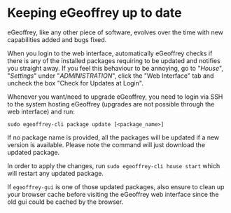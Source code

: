 # Keeping eGeoffrey up to date

eGeoffrey, like any other piece of software, evolves over the time with new capabilities added and bugs fixed.

When you login to the web interface, automatically eGeoffrey checks if there is any of the installed packages requiring to be updated and notifies you straight away. If you feel this behaviour to be annoying, go to "*House*", "*Settings*" under "*ADMINISTRATION*", click the "Web Interface" tab and uncheck the box "Check for Updates at Login".

Whenever you want/need to upgrade eGeoffrey, you need to login via SSH to the system hosting eGeoffrey (upgrades are not possible through the web interface) and run:

`sudo egeoffrey-cli package update [<package_name>]`

If no package name is provided, all the packages will be updated if a new version is available. Please note the command will just download the updated package. 

In order to apply the changes, run `sudo egeoffrey-cli house start` which will restart any updated package.

If `egeoffrey-gui` is one of those updated packages, also ensure to clean up your browser cache before visiting the eGeoffrey web interface since the old gui could be cached by the browser.